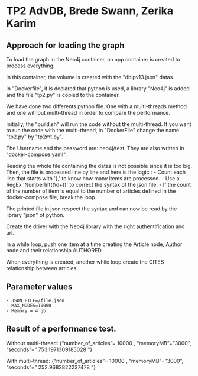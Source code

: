 # TP2 AdvDB, Brede Swann, Zerika Karim
##  Approach for loading the graph

To load the graph in the Neo4j container, an app container is created to process everything.

In this container, the volume is created with the "dblpv13.json" datas.

In "Dockerfile", it is declared that python is used, a library "Neo4j" is added and the file "tp2.py" is copied to the container.

We have done two differents python file. One with a multi-threads method and one without multi-thread in order to compare the performance.

Initially, the "build.sh" will run the code without the multi-thread. If you want to run the code with the multi-thread, in "DockerFile" change the name "tp2.py" by "tp2mt.py".

The Username and the password are: neo4j/test. They are also written in "docker-compose.yaml".

Reading the whole file containing the datas is not possible since it is too big. Then, the file is processed line by line and here is the logic :
    - Count each line that starts with '},' to know how many items are processed.
    - Use a RegEx 'NumberInt\((\d+)\)' to correct the syntax of the json file.
    - If the count of the number of item is equal to the number of articles defined in the docker-compose file, break the loop.

The printed file in json respect the syntax and can now be read by the library "json" of python.

Create the driver with the Neo4j library with the right authentification and url.

In a while loop, push one item at a time creating the Article node, Author node and their relationship AUTHORED.

When everything is created, another while loop create the CITES relationship between articles.


## Parameter values

    - JSON_FILE=/file.json
    - MAX_NODES=10000
    - Memory = 4 gb

## Result of a performance test.

Without multi-thread:
{“number_of_articles”= 10000 , “memoryMB”=”3000”, “seconds”=” 753.1971309185028 ”}

With multi-thread:
{“number_of_articles”= 10000 , “memoryMB”=”3000”, “seconds”=” 252.9682822227478 ”}

